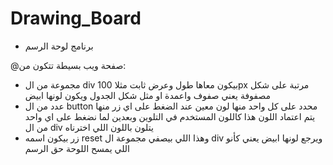 # Drawing_Board
- برنامج لوحة الرسم

@صفحة ويب بسيطة تتكون من:

   - مجموعة من ال div بيكون معاها طول وعرض ثابت مثلا 100px مرتبة على شكل مصفوفة يعني صفوف واعمدة او مثل شكل الجدول ويكون لونها ابيض
   - عدد من ال button محدد على كل واحد منها لون معين عند الضغط على اي زر منها يتم اعتماد اللون هذا كاللون المستخدم في التلوين وبعدين لما نضغط على اي واحد من ال div يتلون باللون اللي اخترناه
   - زر بيكون اسمه reset وهذا اللي بيصفي مجموعة ال div ويرجع لونها ابيض يعني كأنو اللي يمسح اللوحة حق الرسم
